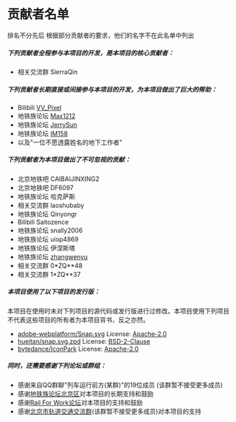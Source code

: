 # 贡献者名单
排名不分先后
根据部分贡献者的要求，他们的名字不在此名单中列出
##### 下列贡献者全程参与本项目的开发，是本项目的核心贡献者：
- 相关交流群 SierraQin
##### 下列贡献者长期直接或间接参与本项目的开发，为本项目做出了巨大的帮助：
- Bilibili [VV_Pixel](https://space.bilibili.com/97038991/#/)
- 地铁族论坛 [Max1212](http://www.ditiezu.com/space-uid-499794.html)
- 地铁族论坛 [JerrySun](http://www.ditiezu.com/space-uid-473205.html)
- 地铁族论坛 [IM158](http://www.ditiezu.com/space-uid-589997.html)
- 以及"一位不愿透露姓名的地下工作者"
##### 下列贡献者为本项目做出了不可忽视的贡献：
- 北京地铁吧 CAIBAIJINXING2
- 北京地铁吧 DF6097
- 地铁族论坛 哈克萨斯
- 相关交流群 laoshubaby
- 地铁族论坛 Qinyongr
- Bilibili Saitozence
- 地铁族论坛 snally2006
- 地铁族论坛 uiop4869
- 地铁族论坛 伊涅斯塔
- 地铁族论坛 [zhangwenyu](http://www.ditiezu.com/space-uid-263545.html)
- 相关交流群 0*ZQ**48
- 相关交流群 1*ZQ**37
##### 本项目使用了以下项目的发行版：
本项目在使用时未对下列项目的源代码或发行版进行过修改。本项目使用下列项目不代表这些项目的所有者为本项目背书，反之亦然。
- [adobe-webplatform/Snap.svg](https://github.com/adobe-webplatform/Snap.svg) License: [Apache-2.0](https://github.com/adobe-webplatform/Snap.svg/blob/master/LICENSE) 
- [hueitan/snap.svg.zpd](https://github.com/hueitan/snap.svg.zpd) License: [BSD-2-Clause](https://github.com/hueitan/snap.svg.zpd/blob/master/LICENSE)
- [bytedance/IconPark](https://github.com/bytedance/IconPark) License: [Apache-2.0](https://github.com/bytedance/IconPark/blob/master/LICENSE)
##### 同时，还需要感谢下列论坛或群组：
- 感谢来自QQ群聊"列车运行前方(某群)"的19位成员 (该群暂不接受更多成员)
- 感谢[地铁族论坛北京区](http://www.ditiezu.com/forum-7-1.html)对本项目的长期支持和鼓励
- 感谢[Rail For Work论坛](https://rail.moe/)对本项目的支持和鼓励
- 感谢[北京市轨道交通交流群](http://jq.qq.com/?_wv=1027&k=5GpzFjx)(该群暂不接受更多成员)对本项目的支持